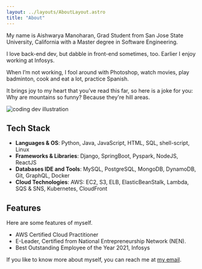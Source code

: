 ```yaml
---
layout: ../layouts/AboutLayout.astro
title: "About"
---
```


My name is Aishwarya Manoharan, Grad Student from San Jose State University, California with a Master degree in Software Engineering.

I love back-end dev, but dabble in front-end sometimes, too. Earlier I enjoy working at Infosys.

When I’m not working, I fool around with Photoshop, watch movies, play badminton, cook and eat a lot, practice Spanish.

It brings joy to my heart that you’ve read this far, so here is a joke for you: Why are mountains so funny? Because they're hill areas.

<div>
  <img src="/assets/dev.svg" class="sm:w-1/2 mx-auto" alt="coding dev illustration">
</div>

## Tech Stack

- **Languages & OS**: Python, Java, JavaScript, HTML, SQL, shell-script, Linux
- **Frameworks & Libraries**: Django, SpringBoot, Pyspark, NodeJS, ReactJS
- **Databases IDE and Tools**: MySQL, PostgreSQL, MongoDB, DynamoDB, Git, GraphQL, Docker
- **Cloud Technologies**: AWS: EC2, S3, ELB, ElasticBeanStalk, Lambda, SQS & SNS, Kubernetes, CloudFront

## Features

Here are some features of myself.

- AWS Certified Cloud Practitioner
- E-Leader, Certified from National Entrepreneurship Network (NEN).
- Best Outstanding Employee of the Year 2021, Infosys


If you like to know more about myself, you can reach me at [my email](mailto:aishwarya.manoharan@sjsu.edu).
